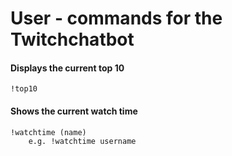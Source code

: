 # User - commands for the Twitchchatbot

#### Displays the current top 10

```
!top10
```

#### Shows the current watch time

```
!watchtime (name)
    e.g. !watchtime username
```